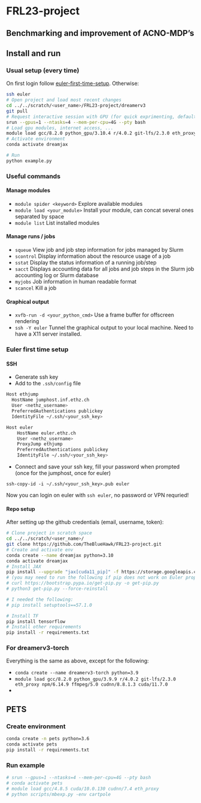 # FRL23-project
## Benchmarking and improvement of ACNO-MDP’s


## Install and run
### Usual setup (every time)
On first login follow [euler-first-time-setup](#euler-first-time-setup). Otherwise:
```bash
ssh euler
# Open project and load most recent changes
cd ../../scratch/<user_name>/FRL23-project/dreamerv3
git pull
# Request interactive session with GPU (for quick exprimenting, default time-out 1H)
srun --gpus=1 --ntasks=4 --mem-per-cpu=4G --pty bash
# Load gpu modules, internet access, ...
module load gcc/8.2.0 python_gpu/3.10.4 r/4.0.2 git-lfs/2.3.0 eth_proxy npm/6.14.9 ffmpeg/5.0 cudnn/8.8.1.3 cuda/11.7.0 
# Activate environment 
conda activate dreamjax

# Run
python example.py
```


### Useful commands

#### Manage modules
- `module spider <keyword>`   Explore available modules 
- `module load <your_module>` Install your module, can concat several ones separated by space
- `module list`               List installed modules

#### Manage runs / jobs
- `squeue`	View job and job step information for jobs managed by Slurm
- `scontrol`	Display information about the resource usage of a job
- `sstat`	    Display the status information of a running job/step
- `sacct`	    Displays accounting data for all jobs and job steps in the Slurm job accounting log or Slurm database
- `myjobs`	Job information in human readable format
- `scancel`	Kill a job

#### Graphical output
- `xvfb-run -d <your_python_cmd>` Use a frame buffer for offscreen rendering
- `ssh -Y euler` Tunnel the graphical output to your local machine. Need to have a X11 server installed.


### Euler first time setup
#### SSH
- Generate ssh key
- Add to the `.ssh/config` file 
  
```bash
Host ethjump
  HostName jumphost.inf.ethz.ch
  User <nethz_username>
  PreferredAuthentications publickey
  IdentityFile ~/.ssh/<your_ssh_key>

Host euler
    HostName euler.ethz.ch
    User <nethz_username>
    ProxyJump ethjump
    PreferredAuthentications publickey
    IdentityFile ~/.ssh/<your_ssh_key>
```

- Connect and save your ssh key, fill your password when prompted (once for the jumphost, once for euler)
```
ssh-copy-id -i ~/.ssh/<your_ssh_key>.pub euler
```
Now you can login on euler with `ssh euler`, no password or VPN requried!


#### Repo setup
After setting up the github credentials (email, username, token): 

```bash
# Clone project in scratch space 
cd ../../scratch/<user_name>/
git clone https://github.com/TheBlueHawk/FRL23-project.git
# Create and activate env
conda create --name dreamjax python=3.10
conda activate dreamjax
# Install JAX
pip install --upgrade "jax[cuda11_pip]" -f https://storage.googleapis.com/jax-releases/jax_cuda_releases.html
# (you may need to run the following if pip does not work on Euler properly:)
# curl https://bootstrap.pypa.io/get-pip.py -o get-pip.py
# python3 get-pip.py --force-reinstall

# I needed the following:
# pip install setuptools==57.1.0

# Install TF
pip install tensorflow
# Install other requirements 
pip install -r requirements.txt
```

### For dreamerv3-torch

Everything is the same as above, except for the following:
- `conda create --name dreamerv3-torch python=3.9`
- `module load gcc/8.2.0 python_gpu/3.9.9 r/4.0.2 git-lfs/2.3.0 eth_proxy npm/6.14.9 ffmpeg/5.0 cudnn/8.8.1.3 cuda/11.7.0`
- 

## PETS
### Create environment
``` bash
conda create -n pets python=3.6
conda activate pets
pip install -r requirements.txt
```

### Run example
``` bash
# srun --gpus=1 --ntasks=4 --mem-per-cpu=4G --pty bash
# conda activate pets
# module load gcc/4.8.5 cuda/10.0.130 cudnn/7.4 eth_proxy
# python scripts/mbexp.py -env cartpole
```



